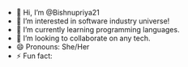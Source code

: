 - 👋 Hi, I’m @Bishnupriya21
- 👀 I’m interested in software industry universe!
- 🌱 I’m currently learning programming languages. 
- 💞️ I’m looking to collaborate on any tech.
- 😄 Pronouns: She/Her
- ⚡ Fun fact: 
<!---
Bishnupriya21/Bishnupriya21 is a ✨ special ✨ repository because its `README.md` (this file) appears on your GitHub profile.
You can click the Preview link to take a look at your changes.
--->
